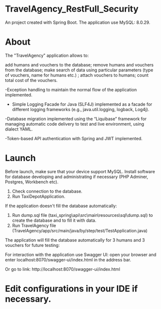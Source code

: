 # TravelAgency_RestFull_Security

An project created with Spring Boot. 
The application use MySQL: 8.0.29.

# About
The "TravelAgency" application allows to:

add humans and vouchers to the database; remove humans and vouchers from the database; make search of data using particular parameters (type of vouchers, name for humans etc.) ; attach vouchers to humans; count total cost of the vouchers.

-Exception handling to maintain the normal flow of the application implemented.

- Simple Logging Facade for Java (SLF4J) implemented as a facade for different logging frameworks 
   (e.g.,  java.util.logging, logback, Log4j).
   
-Database migration implemented using the “Liquibase” framework 
  for managing automatic code delivery to test and live environment, using dialect YAML.
  
-Token-based API authentication with Spring and JWT implemented.


# Launch
Before launch, make sure that your device support MySQL. 
Install software for database developing and administrating if necessary (PHP Adminer, Postgres, Workbench etc).
1.	Check connection to the database.
2.	Run TaxiDepotApplication.

If the application doesn't fill the database automatically:
1.	Run dump.sql file (taxi_spring\api\src\main\resources\sql\dump.sql) 
              to create the database and to fill it with data.
2.	Run TravelAgency file (TravelAgency/app/src/main/java/by/step/test/TestApplication.java)

The application will fill the database automatically for 3 humans and 3 vouchers for future testing:


For interaction with the application use Swagger UI: 
open your browser and enter localhost:8070/swagger-ui/index.html    in the address bar.

Or go to link: http://localhost:8070/swagger-ui/index.html

# Edit configurations in your IDE if necessary.

